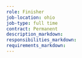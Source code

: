```yaml
---
role: Finisher
job-location: ohio
job-type: full time
contract: Permanent
description_markdown:
responsibilities_markdown:
requirements_markdown:
---
```

